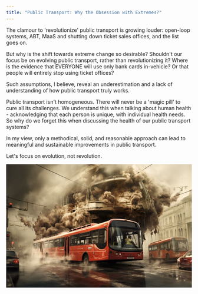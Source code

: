 ```yaml
---
title: "Public Transport: Why the Obsession with Extremes?"
---
```


The clamour to 'revolutionize' public transport is growing louder: open-loop systems, ABT, MaaS and shutting down ticket sales offices, and the list goes on.

But why is the shift towards extreme change so desirable? Shouldn't our focus be on evolving public transport, rather than revolutionizing it?
Where is the evidence that EVERYONE will use only bank cards in-vehicle? Or that people will entirely stop using ticket offices?

Such assumptions, I believe, reveal an underestimation and a lack of understanding of how public transport truly works.

Public transport isn't homogeneous. There will never be a 'magic pill' to cure all its challenges. We understand this when talking about human health - acknowledging that each person is unique, with individual health needs. So why do we forget this when discussing the health of our public transport systems?

In my view, only a methodical, solid, and reasonable approach can lead to meaningful and sustainable improvements in public transport.

Let's focus on evolution, not revolution.

![Public Transport Dead End](/images/afc.expert-2023-07-07-obsession.jpeg)